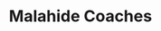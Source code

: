 ---
title: "Malahide Coaches"
address: "Saint Joseph's, Coast Road, Malahide, Co. Dublin"
tel: "+353 (0)18 45 3809"
county: "Dublin"
category: "Bus Services"
type: "Content"
lat: "53.450225830078125"
lng: "-6.151220798492432"
---